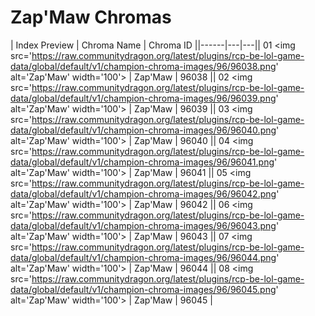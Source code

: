 # Zap'Maw Chromas

| Index  Preview | Chroma Name | Chroma ID ||------|---|---|| 01  <img src='https://raw.communitydragon.org/latest/plugins/rcp-be-lol-game-data/global/default/v1/champion-chroma-images/96/96038.png' alt='Zap'Maw' width='100'> | Zap'Maw | 96038 || 02  <img src='https://raw.communitydragon.org/latest/plugins/rcp-be-lol-game-data/global/default/v1/champion-chroma-images/96/96039.png' alt='Zap'Maw' width='100'> | Zap'Maw | 96039 || 03  <img src='https://raw.communitydragon.org/latest/plugins/rcp-be-lol-game-data/global/default/v1/champion-chroma-images/96/96040.png' alt='Zap'Maw' width='100'> | Zap'Maw | 96040 || 04  <img src='https://raw.communitydragon.org/latest/plugins/rcp-be-lol-game-data/global/default/v1/champion-chroma-images/96/96041.png' alt='Zap'Maw' width='100'> | Zap'Maw | 96041 || 05  <img src='https://raw.communitydragon.org/latest/plugins/rcp-be-lol-game-data/global/default/v1/champion-chroma-images/96/96042.png' alt='Zap'Maw' width='100'> | Zap'Maw | 96042 || 06  <img src='https://raw.communitydragon.org/latest/plugins/rcp-be-lol-game-data/global/default/v1/champion-chroma-images/96/96043.png' alt='Zap'Maw' width='100'> | Zap'Maw | 96043 || 07  <img src='https://raw.communitydragon.org/latest/plugins/rcp-be-lol-game-data/global/default/v1/champion-chroma-images/96/96044.png' alt='Zap'Maw' width='100'> | Zap'Maw | 96044 || 08  <img src='https://raw.communitydragon.org/latest/plugins/rcp-be-lol-game-data/global/default/v1/champion-chroma-images/96/96045.png' alt='Zap'Maw' width='100'> | Zap'Maw | 96045 |
